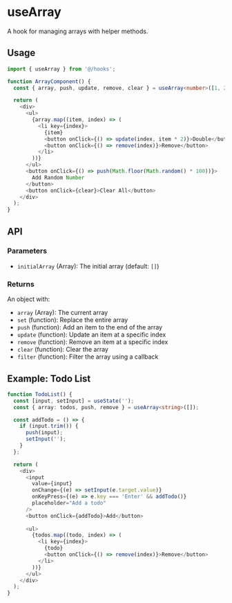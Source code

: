 # useArray

A hook for managing arrays with helper methods.

## Usage

```typescript
import { useArray } from '@/hooks';

function ArrayComponent() {
  const { array, push, update, remove, clear } = useArray<number>([1, 2, 3]);

  return (
    <div>
      <ul>
        {array.map((item, index) => (
          <li key={index}>
            {item}
            <button onClick={() => update(index, item * 2)}>Double</button>
            <button onClick={() => remove(index)}>Remove</button>
          </li>
        ))}
      </ul>
      <button onClick={() => push(Math.floor(Math.random() * 100))}>
        Add Random Number
      </button>
      <button onClick={clear}>Clear All</button>
    </div>
  );
}
```

## API

### Parameters

- `initialArray` (Array): The initial array (default: `[]`)

### Returns

An object with:
- `array` (Array): The current array
- `set` (function): Replace the entire array
- `push` (function): Add an item to the end of the array
- `update` (function): Update an item at a specific index
- `remove` (function): Remove an item at a specific index
- `clear` (function): Clear the array
- `filter` (function): Filter the array using a callback

## Example: Todo List

```typescript
function TodoList() {
  const [input, setInput] = useState('');
  const { array: todos, push, remove } = useArray<string>([]);

  const addTodo = () => {
    if (input.trim()) {
      push(input);
      setInput('');
    }
  };

  return (
    <div>
      <input
        value={input}
        onChange={(e) => setInput(e.target.value)}
        onKeyPress={(e) => e.key === 'Enter' && addTodo()}
        placeholder="Add a todo"
      />
      <button onClick={addTodo}>Add</button>
      
      <ul>
        {todos.map((todo, index) => (
          <li key={index}>
            {todo}
            <button onClick={() => remove(index)}>Remove</button>
          </li>
        ))}
      </ul>
    </div>
  );
}
```

